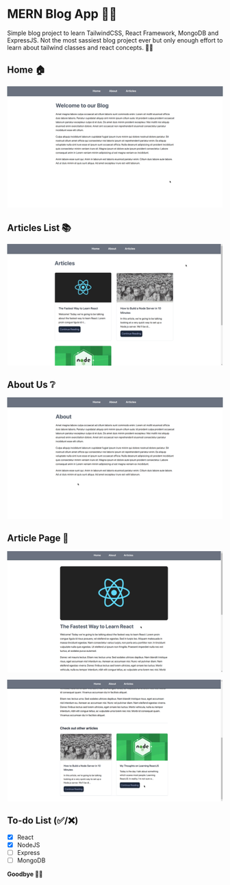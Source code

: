 # MERN Blog App ✍🏻
Simple blog project to learn TailwindCSS, React Framework, MongoDB and ExpressJS. Not the most sassiest blog project ever but only enough effort to learn about tailwind classes and react concepts. 🙋🏻
## Home 🏠
![](https://github.com/jagrit007/MERN-BlogApp/blob/main/git_screenshots/Home.png)

## Articles List 📚
![](https://github.com/jagrit007/MERN-BlogApp/blob/main/git_screenshots/ArticlesList.png)

## About Us ❔
![](https://github.com/jagrit007/MERN-BlogApp/blob/main/git_screenshots/About.png)

## Article Page 📃
![](https://github.com/jagrit007/MERN-BlogApp/blob/main/git_screenshots/ArticlePage-1.png)

![](https://github.com/jagrit007/MERN-BlogApp/blob/main/git_screenshots/ArticlePage-2.png)

## To-do List (✅/❌)

- [x] React
- [x] NodeJS
- [ ] Express
- [ ] MongoDB

**Goodbye 👋🏻**
